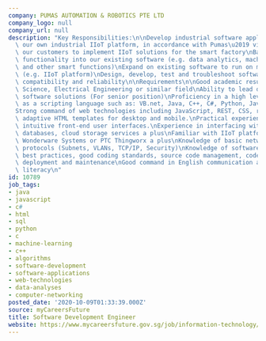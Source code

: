 ```yaml
---
company: PUMAS AUTOMATION & ROBOTICS PTE LTD
company_logo: null
company_url: null
description: "Key Responsibilities:\n\nDevelop industrial software applications for\
  \ our own industrial IIoT platform, in accordance with Pumas\u2019 vision to help\
  \ our customers to implement IIoT solutions for the smart factory\nBackport select\
  \ functionality into our existing software (e.g. data analytics, machine learning\
  \ and other smart functions)\nExpand on existing software to run on multi-platforms\
  \ (e.g. IIoT platform)\nDesign, develop, test and troubleshoot software to ensure\
  \ compatibility and reliability\n\nRequirements\n\nGood academic results in Computer\
  \ Science, Electrical Engineering or similar field\nAbility to lead developing complex\
  \ software solutions (For senior position)\nProficiency in a high level as well\
  \ as a scripting language such as: VB.net, Java, C++, C#, Python, JavaScript.\n\
  Strong command of web technologies including JavaScript, REST, CSS, responsive and\
  \ adaptive HTML templates for desktop and mobile.\nPractical experience in designing\
  \ intuitive front-end user interfaces.\nExperience in interfacing with SQL and non-SQL\
  \ databases, cloud storage services a plus\nFamiliar with IIoT platforms such as\
  \ Wonderware Systems or PTC Thingworx a plus\nKnowledge of basic network setup and\
  \ protocols (Subnets, VLANs, TCP/IP, Security)\nKnowledge of software development\
  \ best practices, good coding standards, source code management, code review, testing,\
  \ deployment and maintenance\nGood command in English communication and computer\
  \ literacy\n"
id: 10789
job_tags:
- java
- javascript
- c#
- html
- sql
- python
- c
- machine-learning
- c++
- algorithms
- software-development
- software-applications
- web-technologies
- data-analyses
- computer-networking
posted_date: '2020-10-09T01:33:39.000Z'
source: myCareersFuture
title: Software Development Engineer
website: https://www.mycareersfuture.gov.sg/job/information-technology/software-development-engineer-pumas-automation-robotics-13b94a172bc005ec703697bac75fc545
---
```

